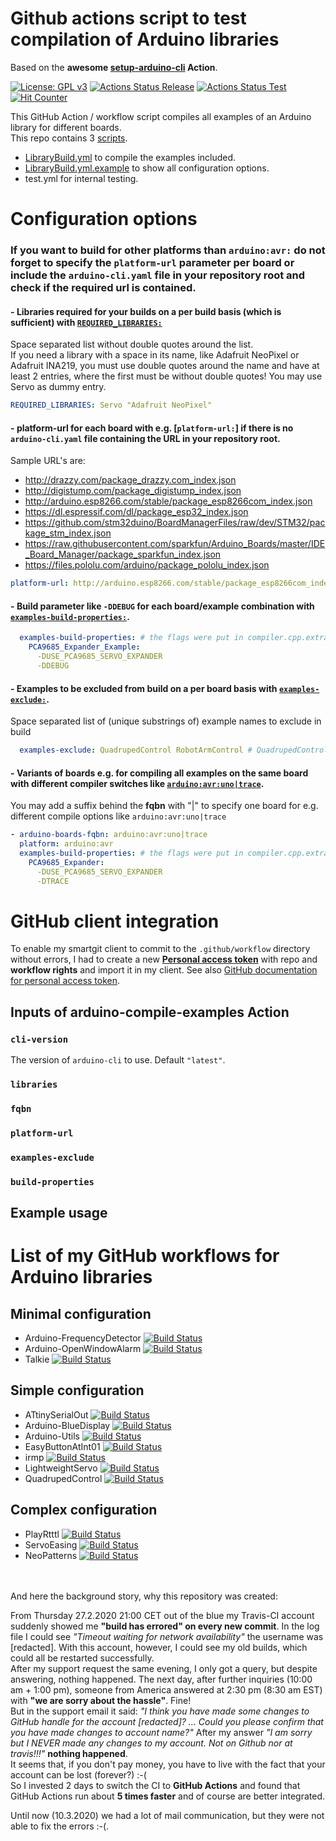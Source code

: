 # Github actions script to test compilation of Arduino libraries
Based on the **awesome [setup-arduino-cli](https://github.com/arduino/setup-arduino-cli) Action**.

[![License: GPL v3](https://img.shields.io/badge/License-GPLv3-blue.svg)](https://www.gnu.org/licenses/gpl-3.0)
[![Actions Status Release](https://github.com/ArminJo/Github-Actions/workflows/LibraryBuild/badge.svg)](https://github.com/ArminJo/Github-Actions/actions)
[![Actions Status Test](https://github.com/ArminJo/Github-Actions/workflows/test/badge.svg)](https://github.com/ArminJo/Github-Actions/actions)
[![Hit Counter](https://hitcounter.pythonanywhere.com/count/tag.svg?url=https%3A%2F%2Fgithub.com%2FArminJo%2FGithub-Actions-Test)](https://github.com/brentvollebregt/hit-counter)

This GitHub Action / workflow script compiles all examples of an Arduino library for different boards.<br/>
This repo contains 3 [scripts](https://github.com/ArminJo/Github-Actions/tree/master/.github/workflows).
- [LibraryBuild.yml](https://raw.githubusercontent.com/ArminJo/Github-Actions/master/.github/workflows/LibraryBuild.yml) to compile the examples included.
- [LibraryBuild.yml.example](https://raw.githubusercontent.com/ArminJo/Github-Actions/master/.github/workflows/LibraryBuild.yml.example) to show all configuration options.
- test.yml for internal testing.

# Configuration options
### If you want to build for other platforms than `arduino:avr:` do not forget to specify the `platform-url` parameter per board **or** include the `arduino-cli.yaml` file in your repository root and check if the required url is contained.

#### - **Libraries** required for your builds on a per build basis (which is sufficient) with [`REQUIRED_LIBRARIES:`](https://github.com/ArminJo/Github-Actions/blob/master/.github/workflows/LibraryBuild.yml.example#L25)<br/>
Space separated list without double quotes around the list.<br/>
If you need a library with a space in its name, like Adafruit NeoPixel or Adafruit INA219, you must use double quotes
around the name and have at least 2 entries, where the first must be without double quotes! You may use Servo as dummy entry.

```yaml
REQUIRED_LIBRARIES: Servo "Adafruit NeoPixel"
```

#### - **platform-url** for each board with e.g. [`platform-url:`] if there is no `arduino-cli.yaml` file containing the URL in your repository root.
Sample URL's are:
- http://drazzy.com/package_drazzy.com_index.json
- http://digistump.com/package_digistump_index.json
- http://arduino.esp8266.com/stable/package_esp8266com_index.json
- https://dl.espressif.com/dl/package_esp32_index.json
- https://github.com/stm32duino/BoardManagerFiles/raw/dev/STM32/package_stm_index.json
- https://raw.githubusercontent.com/sparkfun/Arduino_Boards/master/IDE_Board_Manager/package_sparkfun_index.json
- https://files.pololu.com/arduino/package_pololu_index.json

```yaml
platform-url: http://arduino.esp8266.com/stable/package_esp8266com_index.json
```

#### - **Build parameter** like `-DDEBUG` for each board/example combination with [`examples-build-properties:`](https://github.com/ArminJo/Github-Actions/blob/master/.github/workflows/LibraryBuild.yml.example#L62).

```yaml
  examples-build-properties: # the flags were put in compiler.cpp.extra_flags
    PCA9685_Expander_Example:
      -DUSE_PCA9685_SERVO_EXPANDER
      -DDEBUG
```

#### - Examples to be **excluded from build** on a per board basis with [`examples-exclude:`](https://github.com/ArminJo/Github-Actions/blob/master/.github/workflows/LibraryBuild.yml.example#L96).
Space separated list of (unique substrings of) example names to exclude in build

```yaml
  examples-exclude: QuadrupedControl RobotArmControl # QuadrupedControl and RobotArmControl because of missing EEprom
```

#### - **Variants of boards** e.g. for compiling all examples on the same board with different compiler switches like [`arduino:avr:uno|trace`](https://github.com/ArminJo/Github-Actions/blob/master/.github/workflows/LibraryBuild.yml.example#L68).
You may add a suffix behind the **fqbn** with "|" to specify one board for e.g. different compile options like `arduino:avr:uno|trace`

```yaml
- arduino-boards-fqbn: arduino:avr:uno|trace
  platform: arduino:avr
  examples-build-properties: # the flags were put in compiler.cpp.extra_flags
    PCA9685_Expander:
      -DUSE_PCA9685_SERVO_EXPANDER
      -DTRACE
```

# GitHub client integration
To enable my smartgit client to commit to the `.github/workflow` directory without errors, I had to create a new [**Personal access token**](https://github.com/settings/tokens) with repo and **workflow rights** and import it in my client. See also [GitHub documentation for personal access token](https://help.github.com/en/github/authenticating-to-github/creating-a-personal-access-token-for-the-command-line).


## Inputs of arduino-compile-examples Action

### `cli-version`
The version of `arduino-cli` to use. Default `"latest"`.
### `libraries`
### `fqbn`
### `platform-url`
### `examples-exclude`
### `build-properties`

## Example usage

# List of my GitHub workflows for Arduino libraries
## Minimal configuration
- Arduino-FrequencyDetector [![Build Status](https://github.com/ArminJo/Arduino-FrequencyDetector/workflows/LibraryBuild/badge.svg)](https://github.com/ArminJo/Arduino-FrequencyDetector/actions)
- Arduino-OpenWindowAlarm [![Build Status](https://github.com/ArminJo/Arduino-OpenWindowAlarm/workflows/LibraryBuild/badge.svg)](https://github.com/ArminJo/Arduino-OpenWindowAlarm/actions)
- Talkie [![Build Status](https://github.com/ArminJo/Talkie/workflows/LibraryBuild/badge.svg)](https://github.com/ArminJo/Talkie/actions)
## Simple configuration
- ATtinySerialOut [![Build Status](https://github.com/ArminJo/ATtinySerialOut/workflows/LibraryBuild/badge.svg)](https://github.com/ArminJo/ATtinySerialOut/actions)
- Arduino-BlueDisplay [![Build Status](https://github.com/ArminJo/Arduino-BlueDisplay/workflows/LibraryBuild/badge.svg)](https://github.com/ArminJo/Arduino-BlueDisplay/actions)
- Arduino-Utils [![Build Status](https://github.com/ArminJo/Arduino-Utils/workflows/LibraryBuild/badge.svg)](https://github.com/ArminJo/Arduino-Utils/actions)
- EasyButtonAtInt01 [![Build Status](https://github.com/ArminJo/EasyButtonAtInt01/workflows/LibraryBuild/badge.svg)](https://github.com/ArminJo/EasyButtonAtInt01/actions)
- irmp [![Build Status](https://github.com/ukw100/irmp/workflows/LibraryBuild/badge.svg)](https://github.com/ukw100/irmp/actions)
- LightweightServo [![Build Status](https://github.com/ArminJo/LightweightServo/workflows/LibraryBuild/badge.svg)](https://github.com/ArminJo/LightweightServo/actions)
- QuadrupedControl [![Build Status](https://github.com/ArminJo/QuadrupedControl/workflows/LibraryBuild/badge.svg)](https://github.com/ArminJo/QuadrupedControl/actions)

## Complex configuration
- PlayRtttl [![Build Status](https://github.com/ArminJo/PlayRtttl/workflows/LibraryBuild/badge.svg)](https://github.com/ArminJo/PlayRtttl/actions)
- ServoEasing [![Build Status](https://github.com/ArminJo/ServoEasing/workflows/LibraryBuild/badge.svg)](https://github.com/ArminJo/ServoEasing/actions)
- NeoPatterns [![Build Status](https://github.com/ArminJo/NeoPatterns/workflows/LibraryBuild/badge.svg)](https://github.com/ArminJo/NeoPatterns/actions)

<br/><br/>And here the background story, why this repository was created:

From Thursday 27.2.2020 21:00 CET out of the blue my Travis-CI account suddenly showed me **"build has errored" on every new commit**.
In the log file I could see *"Timeout waiting for network availability"*  the username was [redacted].
With this account, however, I could see my old builds, which could all be restarted successfully.<br/>
After my support request the same evening, I only got a query, but despite answering, nothing happened.
The next day, after further inquiries (10:00 am + 1:00 pm), someone from America answered at 2:30 pm (8:30 am EST) with **"we are sorry about the hassle"**.
Fine!<br/>
But in the support email it said: *"I think you have made some changes to GitHub handle for the account [redacted]? ... Could you please confirm that you have made changes to account name?"*
After my answer *"I am sorry but I NEVER made any changes to my account. Not on Github nor at travis!!!"* **nothing happened**.<br/>
It seems that, if you don't pay money, you have to live with the fact that your account can be lost (forever?) :-(<br/>
So I invested 2 days to switch the CI to **GitHub Actions** and found that GitHub Actions run about **5 times faster** and of course are better integrated.

Until now (10.3.2020) we had a lot of mail communication, but they were not able to fix the errors :-(.

